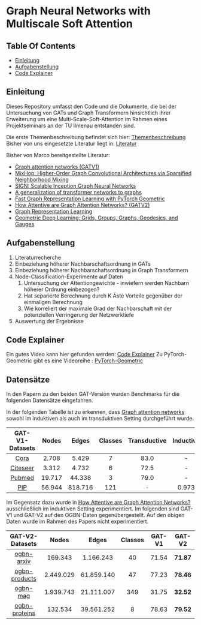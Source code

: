 # Graph Neural Networks with Multiscale Soft Attention

## Table Of Contents
- [Einleitung](#einleitung)
- [Aufgabenstellung](#aufgabenstellung)
- [Code Explainer](#code-explainer)

## Einleitung

Dieses Repository umfasst den Code und die Dokumente, die bei der Untersuchung von GATs und Graph Transformern hinsichtlich ihrer Erweiterung um eine Multi-Scale-Soft-Attention im Rahmen eines Projektseminars an der TU Ilmenau entstanden sind. 

Die erste Themenbeschreibung befindet sich hier: [Themenbeschreibung](Dokumente/Multi-Scale-SoftAttention-Topic.pdf)  
Bisher von uns eingesetzte Literatur liegt in: [Literatur](Dokumente/Literatur)

Bisher von Marco bereitgestellte Literatur: 

- [Graph attention networks (GATV1)](https://arxiv.org/abs/1710.10903)
- [MixHop: Higher-Order Graph Convolutional Architectures via Sparsified Neighborhood Mixing](https://arxiv.org/abs/1905.00067)
- [SIGN: Scalable Inception Graph Neural Networks](https://arxiv.org/abs/2004.11198)
- [A generalization of transformer networks to graphs](https://arxiv.org/abs/2012.09699)
- [Fast Graph Representation Learning with PyTorch Geometric](https://arxiv.org/abs/1903.02428)
- [How Attentive are Graph Attention Networks? (GATV2)](https://arxiv.org/abs/2105.14491)
- [Graph Representation Learning](https://www.cs.mcgill.ca/~wlh/grl_book/files/GRL_Book.pdf)
- [Geometric Deep Learning: Grids, Groups, Graphs, Geodesics, and Gauges](https://arxiv.org/abs/2104.13478)


## Aufgabenstellung

1. Literaturrecherche
2. Einbeziehung höherer Nachbarschaftsordnung in GATs
3. Einbeziehung höherer Nachbarschaftsordnung in Graph Transformern
4. Node-Classification-Experimente auf Daten
    1.  Untersuchung der Attentiongewichte - inwiefern werden Nachbarn höherer Ordnung einbezogen?
    2.  Hat separierte Berechnung durch K Äste Vorteile gegenüber der einmaligen Berechnung
    3.  Wie korreliert der maximale Grad der Nachbarschaft mit der potenziellen Verringerung der Netzwerktiefe
5. Auswertung der Ergebnisse

## Code Explainer

Ein gutes Video kann hier gefunden werden: [Code Explainer](https://www.youtube.com/watch?v=364hpoRB4PQ)
Zu PyTorch-Geometric gibt es eine Videoreihe : [PyTorch-Geometric](https://www.youtube.com/playlist?list=PLGMXrbDNfqTzqxB1IGgimuhtfAhGd8lHF)  

## Datensätze 

In den Papern zu den beiden GAT-Version wurden Benchmarks für die folgenden Datensätze eingefahren.  

In der folgenden Tabelle ist zu erkennen, dass [Graph attention networks](https://arxiv.org/abs/1710.10903) sowohl im induktiven als auch im transduktiven Setting durchgeführt wurde.  

| GAT-V1-Datasets | Nodes | Edges | Classes | Transductive | Inductive |
| :-------------: | :-------------: | :-------------: | :-------------: | :-------------: | :-------------: |
| [Cora](https://paperswithcode.com/dataset/cora) | 2.708  |  5.429 | 7 | 83.0 | - |
| [Citeseer](https://paperswithcode.com/dataset/citeseer) |  3.312  | 4.732  | 6 | 72.5 | - |
| [Pubmed](https://paperswithcode.com/dataset/pubmed)|  19.717 |  44.338  | 3 | 79.0 | - |
| [PIP](https://paperswithcode.com/dataset/ppi) |  56.944 |  818.716  | 121 | - | 0.973 |

Im Gegensatz dazu wurde in [How Attentive are Graph Attention Networks?](https://arxiv.org/abs/2105.14491) ausschließlich im induktiven Setting experimentiert. Im folgenden sind GAT-V1 und GAT-V2 auf den OGBN-Daten gegenübergestellt. Auf den obigen Daten wurde im Rahmen des Papers nicht experimentiert.  

| GAT-V2-Datasets | Nodes | Edges | Classes | GAT-V1 | GAT-V2 |
| :-------------: | :-------------: | :-------------: | :-------------: | :-------------: | :-------------: | 
| [ogbn-arxiv](https://paperswithcode.com/sota/node-property-prediction-on-ogbn-arxiv) | 169.343 |  1.166.243 | 40 | 71.54 | **71.87** | 
| [ogbn-products](https://paperswithcode.com/sota/node-property-prediction-on-ogbn-products) | 2.449.029 |  61.859.140 | 47 | 77.23 | **78.46** |
| [ogbn-mag](https://paperswithcode.com/sota/node-property-prediction-on-ogbn-mag) | 1.939.743 |  21.111.007 | 349 | 31.75 | **32.52** |
| [ogbn-proteins](https://paperswithcode.com/sota/node-property-prediction-on-ogbn-proteins) | 132.534 |  39.561.252 | 8 | 78.63 | **79.52** | 

